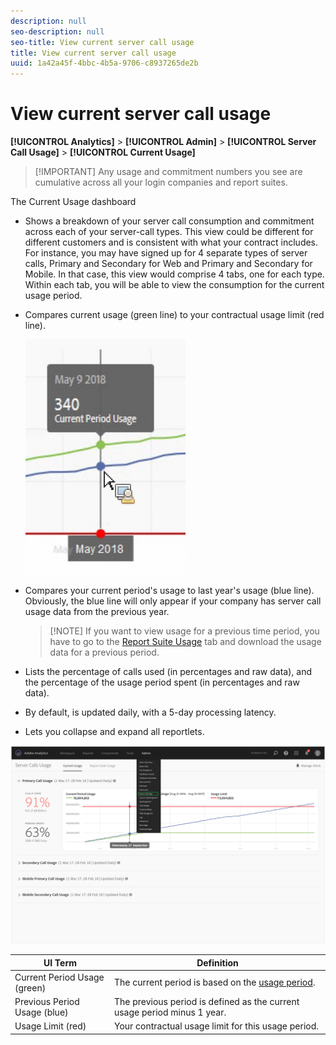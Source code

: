 ```yaml
---
description: null
seo-description: null
seo-title: View current server call usage
title: View current server call usage
uuid: 1a42a45f-4bbc-4b5a-9706-c8937265de2b
---
```


# View current server call usage

**[!UICONTROL Analytics]** > **[!UICONTROL Admin]** > **[!UICONTROL Server Call Usage]** > **[!UICONTROL Current Usage]** 

> [!IMPORTANT] Any usage and commitment numbers you see are cumulative across all your login companies and report suites.

The Current Usage dashboard

* Shows a breakdown of your server call consumption and commitment across each of your server-call types. This view could be different for different customers and is consistent with what your contract includes. For instance, you may have signed up for 4 separate types of server calls, Primary and Secondary for Web and Primary and Secondary for Mobile. In that case, this view would comprise 4 tabs, one for each type. Within each tab, you will be able to view the consumption for the current usage period.
* Compares current usage (green line) to your contractual usage limit (red line).

  ![](assets/current_period.png)

* Compares your current period's usage to last year's usage (blue line). Obviously, the blue line will only appear if your company has server call usage data from the previous year.

  > [!NOTE] If you want to view usage for a previous time period, you have to go to the [Report Suite Usage](/help/admin/c-server-call-usage/report-suite-usage.md) tab and download the usage data for a previous period.

* Lists the percentage of calls used (in percentages and raw data), and the percentage of the usage period spent (in percentages and raw data).
* By default, is updated daily, with a 5-day processing latency.
* Lets you collapse and expand all reportlets.

![](assets/server_call_dashboard.png)

|  UI Term  | Definition  |
|---|---|
|  Current Period Usage (green)  |The current period is based on the [usage period](/help/admin/c-server-call-usage/overage-overview.md).  |
|  Previous Period Usage (blue)  | The previous period is defined as the current usage period minus 1 year.  |
|  Usage Limit (red)  | Your contractual usage limit for this usage period.  |
